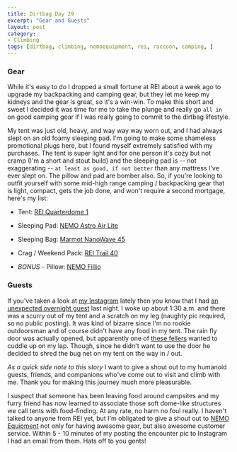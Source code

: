 ```yaml
---
title: Dirtbag Day 29
excerpt: "Gear and Guests"
layout: post
category:
- Climbing
tags: [dirtbag, climbing, nemoequipment, rei, raccoon, camping, ]
---
```


### Gear

While it's easy to do I dropped a small fortune at REI about a week ago to upgrade my backpacking and camping gear, but they let me keep my kidneys and the gear is great, so it's a win-win.  To make this short and sweet I decided it was time for me to take the plunge and really go ```all in``` on good camping gear if I was really going to commit to the dirtbag lifestyle.

My tent was just old, heavy, and way way way worn out, and I had always slept on an old foamy sleeping pad.  I'm going to make some shameless promotional plugs here, but I found myself extremely satisfied with my purchases.  The tent is super light and for one person it's cozy but not cramp (I'm a short and stout build) and the sleeping pad is -- not exaggerating -- ```at least as good, if not better``` than any mattress I've ever slept on.  The pillow and pad are bomber also.  So, if you're looking to outfit yourself with some mid-high range camping / backpacking gear that is light, compact, gets the job done, and won't require a second mortgage, here's my list:

* Tent:  [REI Quarterdome 1](http://www.rei.com/product/862421/rei-quarter-dome-1-tent)

* Sleeping Pad:  [NEMO Astro Air Lite](http://www.rei.com/product/866790/nemo-astro-air-lite-sleeping-pad)

* Sleeping Bag:  [Marmot NanoWave 45](http://www.rei.com/product/846001/marmot-nanowave-sleeping-bag)

* Crag / Weekend Pack: [REI Trail 40](http://www.rei.com/product/880839/rei-trail-40-pack-mens)

* *BONUS* - Pillow:  [NEMO Fillio](http://www.rei.com/product/847721/nemo-fillo-backpacking-pillow)

### Guests

If you've taken a look at [my Instagram](https://instagram.com/southeastdirtbag) lately then you know that I had [an unexpected overnight guest](https://instagram.com/p/6s8im-wDku/?taken-by=southeastdirtbag) last night.  I woke up about 1:30 a.m. and there was a scurry out of my tent and a scratch on my leg (naughty pic required, so no public posting).  It was kind of bizarre since I'm no rookie outdoorsman and of course didn't have any food in my tent.  The rain fly door was actually opened, but apparently one of [these fellers](http://www.walkingmountains.org/wp-content/uploads/2015/04/Raccoon-1.jpg) wanted to cuddle up on my lap.  Though, since he didn't want to use the door he decided to shred the bug net on my tent on the way in / out.

*As a quick side note to this story* I want to give a shout out to my humanoid guests, friends, and companions who've come out to visit and climb with me.  Thank you for making this journey much more pleasurable.

I suspect that someone has been leaving food around campsites and my furry friend has now learned to associate those soft dome-like structures we call tents with food-finding.  At any rate, no harm no foul really.  I haven't talked to anyone from REI yet, but I'm obligated to give a shout out to [NEMO Equipment](http://www.nemoequipment.com/) not only for having awesome gear, but also awesome customer service.  Within 5 - 10 minutes of my posting the encounter pic to Instagram I had an email from them.  Hats off to you gents!
